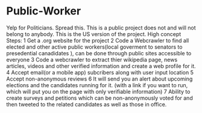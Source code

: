 # Public-Worker
Yelp for Politicians. Spread this. 
This is a public project does not and will not belong to anybody.
This is the US version of the project.
High concept Steps:
1 Get a .org website for the project
2 Code a Webcrawler to find all elected and other active public workers(local goverment to senators to presedential canadidates ), can be done through public sites accessible to everyone
3 Code a webcrawler to extract thier wikipedia page, news articles, videos and other verified information and create a web profile for it.
4 Accept email(or a mobile app) subcribers along with user input location
5 Accept non-anonymous reviews
6 It will send you an alert about upcoming elections and the candidates running for it.   (with a link if you want to run, which will put you on the page with only verifiable information) 
7 Ability to create surveys and petitions which can be non-anonymously voted for and then tweeted to the related candidates as well as those in office.
